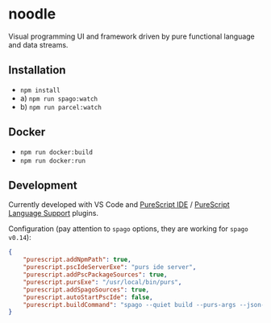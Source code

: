 # noodle

Visual programming UI and framework driven by pure functional language and data streams.

## Installation

* `npm install`
* a) `npm run spago:watch`
* b) `npm run parcel:watch`

## Docker

* `npm run docker:build`
* `npm run docker:run`

## Development

Currently developed with VS Code and [PureScript IDE](https://github.com/nwolverson/vscode-ide-purescript.git) / [PureScript Language Support](https://github.com/nwolverson/vscode-language-purescript) plugins.

Configuration (pay attention to `spago` options, they are working for `spago v0.14`):

```json
{
    "purescript.addNpmPath": true,
    "purescript.pscIdeServerExe": "purs ide server",
    "purescript.addPscPackageSources": true,
    "purescript.pursExe": "/usr/local/bin/purs",
    "purescript.addSpagoSources": true,
    "purescript.autoStartPscIde": false,
    "purescript.buildCommand": "spago --quiet build --purs-args --json-errors"
}
```
